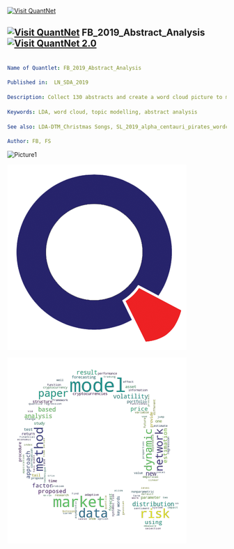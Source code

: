 [<img src="https://github.com/QuantLet/Styleguide-and-FAQ/blob/master/pictures/banner.png" width="888" alt="Visit QuantNet">](http://quantlet.de/)

## [<img src="https://github.com/QuantLet/Styleguide-and-FAQ/blob/master/pictures/qloqo.png" alt="Visit QuantNet">](http://quantlet.de/) **FB_2019_Abstract_Analysis** [<img src="https://github.com/QuantLet/Styleguide-and-FAQ/blob/master/pictures/QN2.png" width="60" alt="Visit QuantNet 2.0">](http://quantlet.de/)

```yaml

Name of Quantlet: FB_2019_Abstract_Analysis

Published in:  LN_SDA_2019

Description: Collect 130 abstracts and create a word cloud picture to make a short description of these 130 abstracts; Summarize 5 topics from 60 abstracts with LDA method

Keywords: LDA, word cloud, topic modelling, abstract analysis

See also: LDA-DTM_Christmas Songs, SL_2019_alpha_centauri_pirates_wordcloud

Author: FB, FS

```

![Picture1](heatmap_abstract.png)

![Picture2](qletlogo_tr.png)

![Picture3](wordcloud_abstract.png)